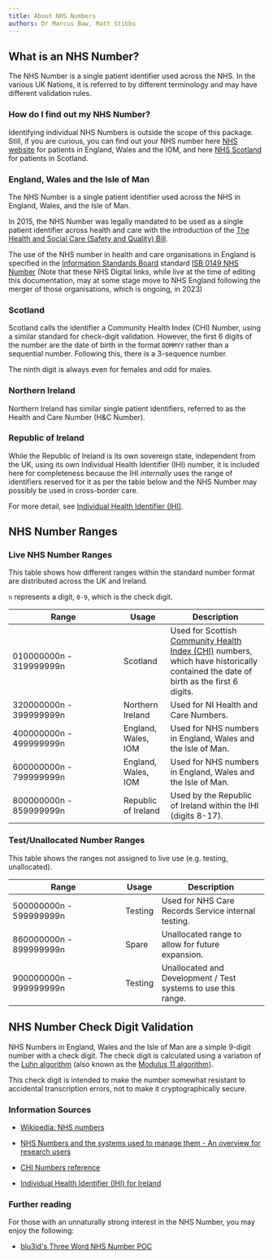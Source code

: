 ```yaml
---
title: About NHS Numbers
authors: Dr Marcus Baw, Matt Stibbs
---
```


## What is an NHS Number?

The NHS Number is a single patient identifier used across the NHS. In the various UK Nations, it is referred to by different terminology and may have different validation rules.

### How do I find out my NHS Number?

Identifying individual NHS Numbers is outside the scope of this package. Still, if you are curious, you can find out your NHS number here [NHS website](https://www.nhs.uk/nhs-services/online-services/find-nhs-number/) for patients in England, Wales and the IOM, and here [NHS Scotland](https://www.nhsinform.scot/care-support-and-rights/nhs-services/nhs-number) for patients in Scotland.

### England, Wales and the Isle of Man

The NHS Number is a single patient identifier used across the NHS in England, Wales, and the Isle of Man.

In 2015, the NHS Number was legally mandated to be used as a single patient identifier across health and care with the introduction of the [The Health and Social Care (Safety and Quality) Bill](https://www.digitalhealth.net/2015/10/nhs-number-use-becomes-law/).

The use of the NHS number in health and care organisations in England is specified in the [Information Standards Board](https://digital.nhs.uk/data-and-information/information-standards) standard [ISB 0149 NHS Number](https://digital.nhs.uk/data-and-information/information-standards/information-standards-and-data-collections-including-extractions/publications-and-notifications/standards-and-collections/isb-0149-nhs-number) (Note that these NHS Digital links, while live at the time of editing this documentation, may at some stage move to NHS England following the merger of those organisations, which is ongoing, in 2023)

### Scotland

Scotland calls the identifier a Community Health Index (CHI) Number, using a similar standard for check-digit validation. However, the first 6 digits of the number are the date of birth in the format `DDMMYY` rather than a sequential number. Following this, there is a 3-sequence number.

The ninth digit is always even for females and odd for males.

### Northern Ireland

Northern Ireland has similar single patient identifiers, referred to as the Health and Care Number (H&C Number).

### Republic of Ireland

While the Republic of Ireland is its own sovereign state, independent from the UK, using its own Individual Health Identifier (IHI) number, it is included here for completeness because the IHI _internally_ uses the range of identifiers reserved for it as per the table below and the NHS Number may possibly be used in cross-border care.

For more detail, see [Individual Health Identifier (IHI)](./ihi-ireland.md).

## NHS Number Ranges

### Live NHS Number Ranges

This table shows how different ranges within the standard number format are distributed across the UK and Ireland.

`n` represents a digit, `0-9`, which is the check digit.

| <div style="width:200px">Range</div> | Usage               | Description                                                                                                                                                                                            |
| ------------------------------------ | ------------------- | ------------------------------------------------------------------------------------------------------------------------------------------------------------------------------------------------------ |
| 010000000n - 319999999n              | Scotland            | Used for Scottish [Community Health Index (CHI)](<https://en.wikipedia.org/wiki/Community_Health_Index_(Scotland)>) numbers, which have historically contained the date of birth as the first 6 digits. |
| 320000000n - 399999999n              | Northern Ireland    | Used for NI Health and Care Numbers.                                                                                                                                                                   |
| 400000000n - 499999999n              | England, Wales, IOM | Used for NHS numbers in England, Wales and the Isle of Man.                                                                                                                                            |
| 600000000n - 799999999n              | England, Wales, IOM | Used for NHS numbers in England, Wales and the Isle of Man.                                                                                                                                            |
| 800000000n - 859999999n              | Republic of Ireland | Used by the Republic of Ireland within the IHI (digits 8-17).                                                                                                                                          |

### Test/Unallocated Number Ranges

This table shows the ranges not assigned to live use (e.g. testing, unallocated).

| <div style="width:200px">Range</div> | Usage   | Description                                                   |
| ------------------------------------ | ------- | ------------------------------------------------------------- |
| 500000000n - 599999999n              | Testing | Used for NHS Care Records Service internal testing.           |
| 860000000n - 899999999n              | Spare   | Unallocated range to allow for future expansion.              |
| 900000000n - 999999999n              | Testing | Unallocated and Development / Test systems to use this range. |

## NHS Number Check Digit Validation

NHS Numbers in England, Wales and the Isle of Man are a simple 9-digit number with a check digit. The check digit is calculated using a variation of the [Luhn algorithm](https://en.wikipedia.org/wiki/Luhn_algorithm) (also known as the [Modulus 11 algorithm](https://en.wikipedia.org/wiki/Check_digit#Modulus_11)).

This check digit is intended to make the number somewhat resistant to accidental transcription errors, not to make it cryptographically secure.

### Information Sources

- [Wikipedia: NHS numbers](https://en.wikipedia.org/wiki/NHS_number)

- [NHS Numbers and the systems used to manage them - An overview for research users](https://www.closer.ac.uk/wp-content/uploads/CLOSER-NHS-ID-Resource-Report-Apr2018.pdf)

- [CHI Numbers reference](https://www.ndc.scot.nhs.uk/Data-Dictionary/SMR-Datasets/Patient-Identification-and-Demographic-Information/Community-Health-Index-Number/)

- [Individual Health Identifier (IHI) for Ireland](https://www.hse.ie/eng/about/who/national-services/individual-health-identifier/)

### Further reading

For those with an unnaturally strong interest in the NHS Number, you may enjoy the following:

- [blu3id's Three Word NHS Number POC](https://blu3id.uk/posts/three-word-nhs-number)
